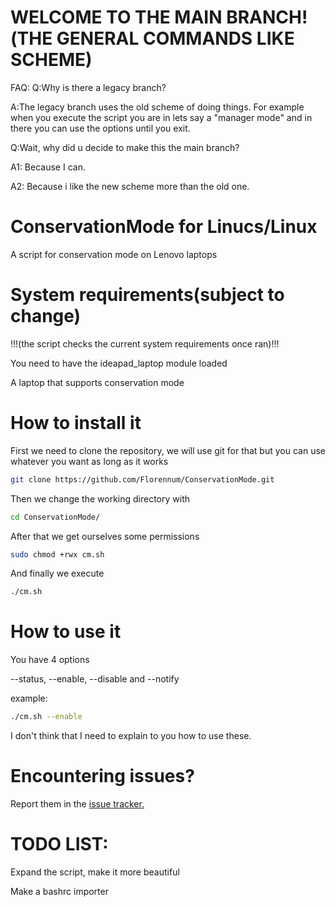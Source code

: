 # WELCOME TO THE MAIN BRANCH!(THE GENERAL COMMANDS LIKE SCHEME)
FAQ:
Q:Why is there a legacy branch?

A:The legacy branch uses the old scheme of doing things. For example when you execute the script you are in lets say a "manager mode" and in there you can use the options until you exit.


Q:Wait, why did u decide to make this the main branch?

A1: Because I can.

A2: Because i like the new scheme more than the old one.

# ConservationMode for Linucs/Linux
A script for conservation mode on Lenovo laptops

# System requirements(subject to change)
!!!(the script checks the current system requirements once ran)!!!

You need to have the ideapad_laptop module loaded

A laptop that supports conservation mode


# How to install it
First we need to clone the repository, we will use git for that but you can use whatever you want as long as it works
```sh
git clone https://github.com/Florennum/ConservationMode.git
```
Then we change the working directory with
```sh
cd ConservationMode/
```
After that we get ourselves some permissions
```sh
sudo chmod +rwx cm.sh
```
And finally we execute
```sh
./cm.sh
```

# How to use it
You have 4 options

--status, --enable, --disable and --notify

example:
```sh
./cm.sh --enable
```

I don't think that I need to explain to you how to use these.

# Encountering issues?
Report them in the [issue tracker.](https://github.com/Florennum/ConservationMode/issues)

# TODO LIST:
Expand the script, make it more beautiful

Make a bashrc importer

